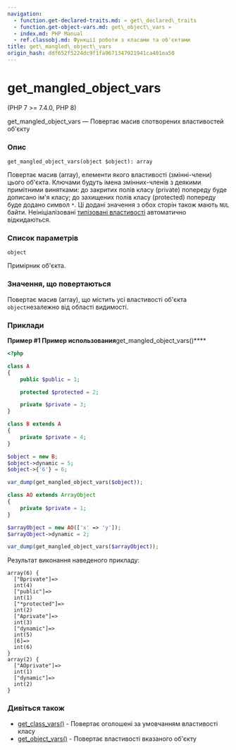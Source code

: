 ```yaml
---
navigation:
  - function.get-declared-traits.md: « get\_declared\_traits
  - function.get-object-vars.md: get\_object\_vars »
  - index.md: PHP Manual
  - ref.classobj.md: Функції роботи з класами та об'єктами
title: get\_mangled\_object\_vars
origin_hash: ddf652f5224dc9f1fa9671347921941ca401ea50
---
```

# get\_mangled\_object\_vars

(PHP 7 >= 7.4.0, PHP 8)

get\_mangled\_object\_vars — Повертає масив спотворених властивостей об'єкту

### Опис

```methodsynopsis
get_mangled_object_vars(object $object): array
```

Повертає масив (array), елементи якого властивості (змінні-члени) цього об'єкта. Ключами будуть імена змінних-членів з деякими примітними винятками: до закритих полів класу (private) попереду буде дописано ім'я класу; до захищених полів класу (protected) попереду буде додано символ `*`. Ці додані значення з обох сторін також мають `NUL` байти. Неініціалізовані [типізовані властивості](language.oop5.properties.md#language.oop5.properties.typed-properties) автоматично відкидаються.

### Список параметрів

`object`

Примірник об'єкта.

### Значення, що повертаються

Повертає масив (array), що містить усі властивості об'єкта `object`незалежно від області видимості.

### Приклади

**Пример #1 Пример использования**get\_mangled\_object\_vars()\*\*\*\*

```php
<?php

class A
{
    public $public = 1;

    protected $protected = 2;

    private $private = 3;
}

class B extends A
{
    private $private = 4;
}

$object = new B;
$object->dynamic = 5;
$object->{'6'} = 6;

var_dump(get_mangled_object_vars($object));

class AO extends ArrayObject
{
    private $private = 1;
}

$arrayObject = new AO(['x' => 'y']);
$arrayObject->dynamic = 2;

var_dump(get_mangled_object_vars($arrayObject));
```

Результат виконання наведеного прикладу:

```
array(6) {
  ["Bprivate"]=>
  int(4)
  ["public"]=>
  int(1)
  ["*protected"]=>
  int(2)
  ["Aprivate"]=>
  int(3)
  ["dynamic"]=>
  int(5)
  [6]=>
  int(6)
}
array(2) {
  ["AOprivate"]=>
  int(1)
  ["dynamic"]=>
  int(2)
}
```

### Дивіться також

-   [get\_class\_vars()](function.get-class-vars.md) \- Повертає оголошені за умовчанням властивості класу
-   [get\_object\_vars()](function.get-object-vars.md) \- Повертає властивості вказаного об'єкту
